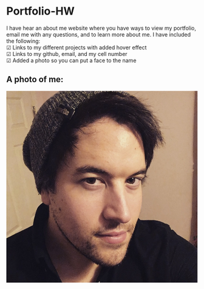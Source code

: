 # Portfolio-HW

I have hear an about me website where you have ways to view my portfolio, email me with any questions, and to learn more about me. I have included the following:
<br>
&#x2611; Links to my different projects with added hover effect
<br>
&#x2611; Links to my github, email, and my cell number
<br>
&#x2611; Added a photo so you can put a face to the name

## A photo of me: 

![Myself](./assets/images/selfie.jpeg)